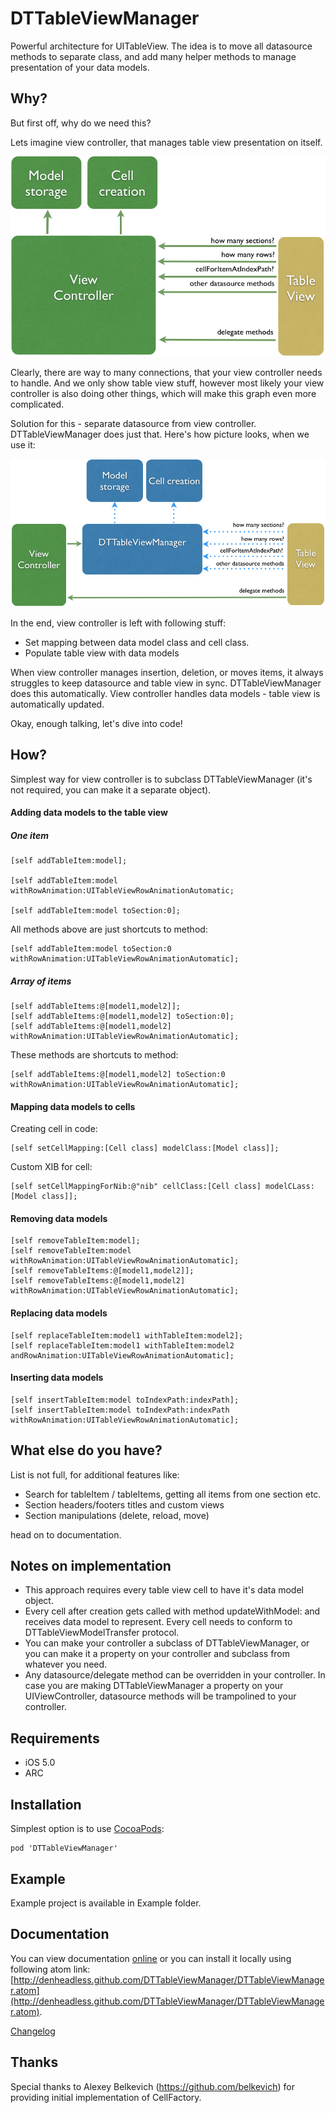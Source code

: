 DTTableViewManager
================

Powerful architecture for UITableView. The idea is to move all datasource methods to separate class, and add many helper methods to manage presentation of your data models.


## Why?

But first off, why do we need this? 

Lets imagine view controller, that manages table view presentation on itself. 

![image](without.png)

Clearly, there are way to many connections, that your view controller needs to handle. And we only show table view stuff, however most likely your view controller is also doing other things, which will make this graph even more complicated. 

Solution for this - separate datasource from view controller. DTTableViewManager does just that. Here's how picture looks, when we use it:

![image](with.png)

In the end, view controller is left with following stuff:

* Set mapping between data model class and cell class.
* Populate table view with data models

When view controller manages insertion, deletion, or moves items, it always struggles to keep datasource and table view in sync. DTTableViewManager does this automatically. View controller handles data models - table view is automatically updated.

Okay, enough talking, let's dive into code!  

## How?

Simplest way for view controller is to subclass DTTableViewManager (it's not required, you can make it a separate object).

#### Adding data models to the table view

##### One item
	
	[self addTableItem:model];
	
	[self addTableItem:model withRowAnimation:UITableViewRowAnimationAutomatic;
	
	[self addTableItem:model toSection:0];
	
All methods above are just shortcuts to method:

	[self addTableItem:model toSection:0 withRowAnimation:UITableViewRowAnimationAutomatic];

##### Array of items

	[self addTableItems:@[model1,model2]];
	[self addTableItems:@[model1,model2] toSection:0];
	[self addTableItems:@[model1,model2] withRowAnimation:UITableViewRowAnimationAutomatic];
	
These methods are shortcuts to method:
	
	[self addTableItems:@[model1,model2] toSection:0 withRowAnimation:UITableViewRowAnimationAutomatic];
	
#### Mapping data models to cells
	
Creating cell in code:

	[self setCellMapping:[Cell class] modelClass:[Model class]];
	
Custom XIB for cell:	
	
	[self setCellMappingForNib:@"nib" cellClass:[Cell class] modelCLass:[Model class]];
	
#### Removing data models

	[self removeTableItem:model];
	[self removeTableItem:model withRowAnimation:UITableViewRowAnimationAutomatic];
	[self removeTableItems:@[model1,model2]];
	[self removeTableItems:@[model1,model2] withRowAnimation:UITableViewRowAnimationAutomatic];
	
#### Replacing data models

	[self replaceTableItem:model1 withTableItem:model2];
	[self replaceTableItem:model1 withTableItem:model2 andRowAnimation:UITableViewRowAnimationAutomatic];
	
#### Inserting data models

	[self insertTableItem:model toIndexPath:indexPath];
	[self insertTableItem:model toIndexPath:indexPath withRowAnimation:UITableViewRowAnimationAutomatic];
	
	
## What else do you have?

List is not full, for additional features like:

* Search for tableItem / tableItems, getting all items from one section etc.
* Section headers/footers titles and custom views
* Section manipulations (delete, reload, move)

head on to documentation.
	
## Notes on implementation

* This approach requires every table view cell to have it's data model object. 
* Every cell after creation gets called with method updateWithModel: and receives data model to represent. Every cell needs to conform to DTTableViewModelTransfer protocol.
* You can make your controller a subclass of DTTableViewManager, or you can make it a property on your controller and subclass from whatever you need. 
* Any datasource/delegate method can be overridden in your controller. In case you are making DTTableViewManager a property on your UIViewController, datasource methods will be trampolined to your controller. 

## Requirements

* iOS 5.0
* ARC
        
## Installation

Simplest option is to use [CocoaPods](http://www.cocoapods.org):

	pod 'DTTableViewManager'
	
## Example 

Example project is available in Example folder. 

## Documentation

You can view documentation [online](http://denheadless.github.com/DTTableViewManager/) or you can install it locally using following atom link: [http://denheadless.github.com/DTTableViewManager/DTTableViewManager.atom](http://denheadless.github.com/DTTableViewManager/DTTableViewManager.atom).

[Changelog](https://github.com/DenHeadless/DTTableViewManager/wiki/Changelog)
		
## Thanks

Special thanks to Alexey Belkevich (https://github.com/belkevich) for providing initial implementation of CellFactory.